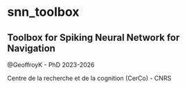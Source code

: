 # snn_toolbox

## Toolbox for Spiking Neural Network for Navigation
@GeoffroyK - PhD 2023-2026

Centre de la recherche et de la cognition (CerCo) - CNRS
